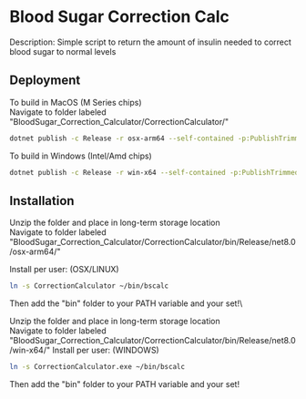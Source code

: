 
# Blood Sugar Correction Calc

Description: Simple script to return the amount of insulin needed to correct blood sugar to normal levels

## Deployment

To build in MacOS (M Series chips)\
Navigate to folder labeled "BloodSugar_Correction_Calculator/CorrectionCalculator/"

```bash
dotnet publish -c Release -r osx-arm64 --self-contained -p:PublishTrimmed=true -p:PublishReadyToRun=true
```
To build in Windows (Intel/Amd chips)
```bash
dotnet publish -c Release -r win-x64 --self-contained -p:PublishTrimmed=true -p:PublishReadyToRun=true
```
## Installation
Unzip the folder and place in long-term storage location \
Navigate to folder labeled "BloodSugar_Correction_Calculator/CorrectionCalculator/bin/Release/net8.0/osx-arm64/"

Install per user: (OSX/LINUX)
```bash
ln -s CorrectionCalculator ~/bin/bscalc
```
Then add the "bin" folder to your PATH variable and your set!\

Unzip the folder and place in long-term storage location \
Navigate to folder labeled "BloodSugar_Correction_Calculator/CorrectionCalculator/bin/Release/net8.0/win-x64/"
Install per user: (WINDOWS)
```bash
ln -s CorrectionCalculator.exe ~/bin/bscalc
```
Then add the "bin" folder to your PATH variable and your set!
